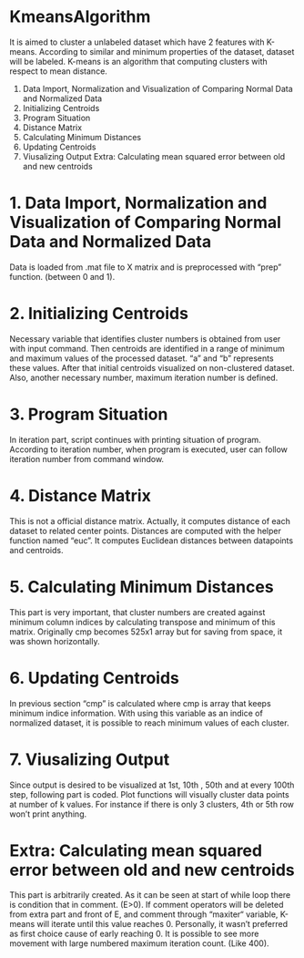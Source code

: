 # KmeansAlgorithm

It is aimed to cluster a unlabeled dataset which have 2 features with K-means. According to similar and minimum properties of the dataset, dataset will be labeled. K-means is an algorithm that computing clusters with respect to mean distance.

1. Data Import, Normalization and Visualization of Comparing Normal Data and Normalized Data
2. Initializing Centroids
3. Program Situation
4. Distance Matrix
5. Calculating Minimum Distances
6. Updating Centroids
7. Viusalizing Output
Extra: Calculating mean squared error between old and new centroids

# 1. Data Import, Normalization and Visualization of Comparing Normal Data and Normalized Data

Data is loaded from .mat file to X matrix and is preprocessed with “prep” function. (between 0 and 1).

# 2. Initializing Centroids

Necessary variable that identifies cluster numbers is obtained from user with input command. Then centroids are identified in a range of minimum and maximum values of the processed dataset. “a” and “b” represents these values. After that initial centroids visualized on non-clustered dataset. Also, another necessary number, maximum iteration number is defined.

# 3. Program Situation

In iteration part, script continues with printing situation of program. According to iteration number, when program is executed, user can follow iteration number from command window.

# 4. Distance Matrix

This is not a official distance matrix. Actually, it computes distance of each dataset to related center points. Distances are computed with the helper function named “euc”. It computes Euclidean distances between datapoints and centroids.

# 5. Calculating Minimum Distances

This part is very important, that cluster numbers are created against minimum column indices by calculating transpose and minimum of this matrix. Originally cmp becomes 525x1 array but for saving from space, it was shown horizontally.

# 6. Updating Centroids

In previous section “cmp” is calculated where cmp is array that keeps minimum indice information. With using this variable as an indice of normalized dataset, it is possible to reach minimum values of each cluster.

# 7. Viusalizing Output

Since output is desired to be visualized at 1st, 10th , 50th and at every 100th step, following part is coded. Plot functions will visually cluster data points at number of k values. For instance if there is only 3 clusters, 4th or 5th row won’t print anything.

#   Extra: Calculating mean squared error between old and new centroids

This part is arbitrarily created. As it can be seen at start of while loop there is condition that in comment. (E>0). If comment operators will be deleted from extra part and front of E, and comment through “maxiter“ variable, K-means will iterate until this value reaches 0. Personally, it wasn’t preferred as first choice cause of early reaching 0. It is possible to see more movement with large numbered maximum iteration count. (Like 400).